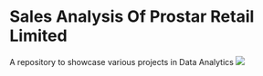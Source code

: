 # Sales Analysis Of Prostar Retail Limited
A repository to showcase various projects in Data Analytics
![](images-retail.jpg)
